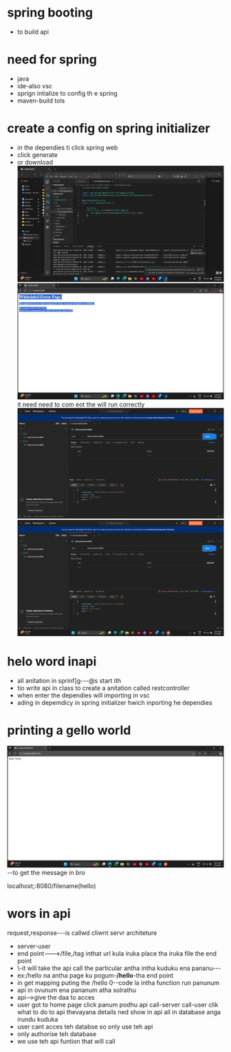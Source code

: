 # spring booting
* to build api
  
# need for spring
* java
* ide-also vsc
* sprign intialize to config th e spring
* maven-build tols

# create a config on spring initializer

* in the dependies ti click spring web
* click generate
* or download
![alt text](image.png)
![alt text](image-1.png)
it need need to com eot the will run correctly
![alt text](image-2.png)![alt text](image-3.png)




# helo word inapi
* all  anitation in sprinf]g---@s start ith 
* tio write api in class to create a anitation called restcontroller
* when enter the dependies will importing in vsc
* ading in depemdicy in spring initializer hwich inporting he dependies

# printing a gello world
![alt text](image-4.png)--to get the message in bro

localhost;:8080/filename(hello)


# wors in api
request,response---is callwd cliwnt servr architeture
* server-user
* end point--->/file,/tag inthat url kula iruka place tha iruka file the end point
* \\-it will take the api call the particular antha intha kuduku ena pananu---
* ex:/hello na antha page ku pogum-**/hello**-tha end point
* in get mapping puting the /hello 0--code la intha function run panunum
* api in ovunum ena pananum atha solrathu
* api-->give the daa to acces 
* user got to home page click panum podhu api call-server call-user clik what to do to api thevayana details ned show in api all in database anga irundu kuduka
* user cant acces teh databse so only use teh api
* only authorise teh database
* we use teh api funtion that will call